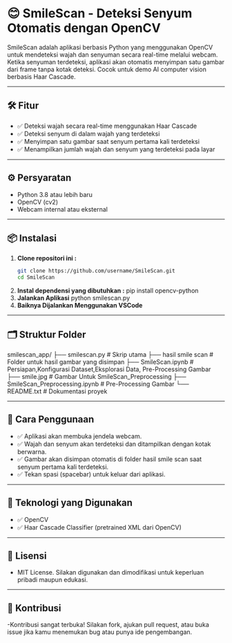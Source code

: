 # 😊 SmileScan - Deteksi Senyum Otomatis dengan OpenCV

SmileScan adalah aplikasi berbasis Python yang menggunakan OpenCV untuk mendeteksi wajah dan senyuman secara real-time melalui webcam. Ketika senyuman terdeteksi, aplikasi akan otomatis menyimpan satu gambar dari frame tanpa kotak deteksi. Cocok untuk demo AI computer vision berbasis Haar Cascade.

---

## 🛠️ Fitur

- ✅ Deteksi wajah secara real-time menggunakan Haar Cascade
- ✅ Deteksi senyum di dalam wajah yang terdeteksi
- ✅ Menyimpan satu gambar saat senyum pertama kali terdeteksi
- ✅ Menampilkan jumlah wajah dan senyum yang terdeteksi pada layar

---

## ⚙️ Persyaratan

- Python 3.8 atau lebih baru
- OpenCV (cv2)
- Webcam internal atau eksternal

---

## 📦 Instalasi

1. **Clone repositori ini :**
   ```bash
   git clone https://github.com/username/SmileScan.git
   cd SmileScan
2. **Instal dependensi yang dibutuhkan :**
   pip install opencv-python
3. **Jalankan Aplikasi**
   python smilescan.py
4. **Baiknya Dijalankan Menggunakan VSCode**

---

## 🗂️ Struktur Folder
smilescan_app/
├── smilescan.py                       # Skrip utama
├── hasil smile scan                   # Folder untuk hasil gambar yang disimpan
├── SmileScan.ipynb                    # Persiapan,Konfigurasi Dataset,Eksplorasi Data, Pre-Processing Gambar
├── smile.jpg                          # Gambar Untuk SmileScan_Preprocessing
├── SmileScan_Preprocessing.ipynb      # Pre-Processing Gambar
└── README.txt                         # Dokumentasi proyek

---

## 📝 Cara Penggunaan
- ✅ Aplikasi akan membuka jendela webcam.
- ✅ Wajah dan senyum akan terdeteksi dan ditampilkan dengan kotak berwarna.
- ✅ Gambar akan disimpan otomatis di folder hasil smile scan saat senyum pertama kali terdeteksi.
- ✅ Tekan spasi (spacebar) untuk keluar dari aplikasi.

---

## 🤖 Teknologi yang Digunakan
- ✅ OpenCV
- ✅ Haar Cascade Classifier (pretrained XML dari OpenCV)

---

## 📄 Lisensi
- MIT License. Silakan digunakan dan dimodifikasi untuk keperluan pribadi maupun edukasi.

---

## 🙌 Kontribusi
-Kontribusi sangat terbuka! Silakan fork, ajukan pull request, atau buka issue jika kamu menemukan bug atau punya     ide pengembangan.
